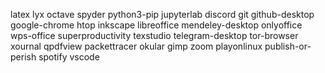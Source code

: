 latex
lyx
octave
spyder
python3-pip
jupyterlab
discord
git
github-desktop
google-chrome
htop
inkscape
libreoffice
mendeley-desktop
onlyoffice
wps-office
superproductivity
texstudio
telegram-desktop
tor-browser
xournal
qpdfview
packettracer
okular
gimp
zoom
playonlinux
publish-or-perish
spotify
vscode

